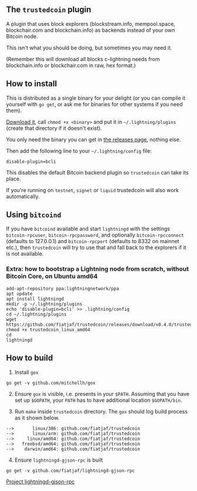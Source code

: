 ## The `trustedcoin` plugin

A plugin that uses block explorers (blockstream.info, mempool.space, blockchair.com and blockchain.info) as backends instead of your own Bitcoin node.

This isn't what you should be doing, but sometimes you may need it.

(Remember this will download all blocks c-lightning needs from blockchain.info or blockchair.com in raw, hex format.)

## How to install

This is distributed as a single binary for your delight (or you can compile it yourself with `go get`, or ask me for binaries for other systems if you need them).

[Download it](https://github.com/fiatjaf/trustedcoin/releases), call `chmod +x <binary>` and put it in `~/.lightning/plugins` (create that directory if it doesn't exist).

You only need the binary you can get in [the releases page](https://github.com/fiatjaf/trustedcoin/releases), nothing else.

Then add the following line to your `~/.lightning/config` file:

```
disable-plugin=bcli
```

This disables the default Bitcoin backend plugin so `trustedcoin` can take its place.

If you're running on `testnet`, `signet` or `liquid` trustedcoin will also work automatically.

## Using `bitcoind`

If you have `bitcoind` available and start `lightningd` with the settings `bitcoin-rpcuser`, `bitcoin-rpcpassword`, and optionally `bitcoin-rpcconnect` (defaults to 127.0.0.1) and `bitcoin-rpcport` (defaults to 8332 on mainnet etc.), then `trustedcoin` will try to use that and fall back to the explorers if it is not available.

### Extra: how to bootstrap a Lightning node from scratch, without Bitcoin Core, on Ubuntu amd64

```
add-apt-repository ppa:lightningnetwork/ppa
apt update
apt install lightningd
mkdir -p ~/.lightning/plugins
echo 'disable-plugin=bcli' >> .lightning/config
cd ~/.lightning/plugins
wget https://github.com/fiatjaf/trustedcoin/releases/download/v0.4.0/trustedcoin_linux_amd64
chmod +x trustedcoin_linux_amd64
cd
lightningd
```

## How to build

1. Install `gox`

```
go get -v github.com/mitchellh/gox
```

2. Ensure `gox` is visible, i.e. presents in your `$PATH`. Assuming that you have set up `$GOPATH`, your `PATH` has to have additional location `$GOPATH/bin`.

3. Run `make` inside `trustedcoin` directory. The `gox` should log build process as it shown below.

```
-->       linux/386: github.com/fiatjaf/trustedcoin
-->       linux/arm: github.com/fiatjaf/trustedcoin
-->     linux/amd64: github.com/fiatjaf/trustedcoin
-->   freebsd/amd64: github.com/fiatjaf/trustedcoin
-->    darwin/amd64: github.com/fiatjaf/trustedcoin
```

4. Ensure `lightningd-gjson-rpc` is built

```
go get -v github.com/fiatjaf/lightningd-gjson-rpc
```

[Project lightningd-gjson-rpc](https://pkg.go.dev/github.com/fiatjaf/lightningd-gjson-rpc/plugin?tab=doc)
